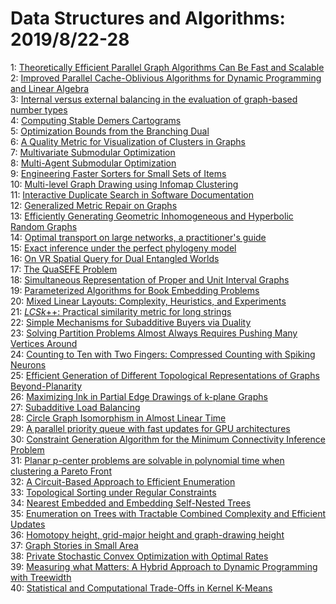 # Data Structures and Algorithms: 2019/8/22-28  
1: [Theoretically Efficient Parallel Graph Algorithms Can Be Fast and  Scalable](https://doi.org/10.48550/arXiv.1805.05208)  
2: [Improved Parallel Cache-Oblivious Algorithms for Dynamic Programming and  Linear Algebra](https://doi.org/10.48550/arXiv.1809.09330)  
3: [Internal versus external balancing in the evaluation of graph-based  number types](https://doi.org/10.48550/arXiv.1904.02034)  
4: [Computing Stable Demers Cartograms](https://doi.org/10.48550/arXiv.1908.07291)  
5: [Optimization Bounds from the Branching Dual](https://doi.org/10.48550/arXiv.1908.07584)  
6: [A Quality Metric for Visualization of Clusters in Graphs](https://doi.org/10.48550/arXiv.1908.07792)  
7: [Multivariate Submodular Optimization](https://doi.org/10.48550/arXiv.1612.05222)  
8: [Multi-Agent Submodular Optimization](https://doi.org/10.48550/arXiv.1803.03767)  
9: [Engineering Faster Sorters for Small Sets of Items](https://doi.org/10.48550/arXiv.1908.08111)  
10: [Multi-level Graph Drawing using Infomap Clustering](https://doi.org/10.48550/arXiv.1908.08151)  
11: [Interactive Duplicate Search in Software Documentation](https://doi.org/10.48550/arXiv.1908.08266)  
12: [Generalized Metric Repair on Graphs](https://doi.org/10.48550/arXiv.1908.08411)  
13: [Efficiently Generating Geometric Inhomogeneous and Hyperbolic Random  Graphs](https://doi.org/10.48550/arXiv.1905.06706)  
14: [Optimal transport on large networks, a practitioner's guide](https://doi.org/10.48550/arXiv.1907.02320)  
15: [Exact inference under the perfect phylogeny model](https://doi.org/10.48550/arXiv.1908.08623)  
16: [On VR Spatial Query for Dual Entangled Worlds](https://doi.org/10.48550/arXiv.1908.08691)  
17: [The QuaSEFE Problem](https://doi.org/10.48550/arXiv.1908.08708)  
18: [Simultaneous Representation of Proper and Unit Interval Graphs](https://doi.org/10.48550/arXiv.1908.08882)  
19: [Parameterized Algorithms for Book Embedding Problems](https://doi.org/10.48550/arXiv.1908.08911)  
20: [Mixed Linear Layouts: Complexity, Heuristics, and Experiments](https://doi.org/10.48550/arXiv.1908.08938)  
21: [$LCSk$++: Practical similarity metric for long strings](https://doi.org/10.48550/arXiv.1407.2407)  
22: [Simple Mechanisms for Subadditive Buyers via Duality](https://doi.org/10.48550/arXiv.1611.06910)  
23: [Solving Partition Problems Almost Always Requires Pushing Many Vertices  Around](https://doi.org/10.48550/arXiv.1808.08772)  
24: [Counting to Ten with Two Fingers: Compressed Counting with Spiking  Neurons](https://doi.org/10.48550/arXiv.1902.10369)  
25: [Efficient Generation of Different Topological Representations of Graphs  Beyond-Planarity](https://doi.org/10.48550/arXiv.1908.03042)  
26: [Maximizing Ink in Partial Edge Drawings of k-plane Graphs](https://doi.org/10.48550/arXiv.1908.08905)  
27: [Subadditive Load Balancing](https://doi.org/10.48550/arXiv.1908.09135)  
28: [Circle Graph Isomorphism in Almost Linear Time](https://doi.org/10.48550/arXiv.1908.09151)  
29: [A parallel priority queue with fast updates for GPU architectures](https://doi.org/10.48550/arXiv.1908.09378)  
30: [Constraint Generation Algorithm for the Minimum Connectivity Inference  Problem](https://doi.org/10.48550/arXiv.1908.09586)  
31: [Planar p-center problems are solvable in polynomial time when clustering  a Pareto Front](https://doi.org/10.48550/arXiv.1908.09648)  
32: [A Circuit-Based Approach to Efficient Enumeration](https://doi.org/10.48550/arXiv.1702.05589)  
33: [Topological Sorting under Regular Constraints](https://doi.org/10.48550/arXiv.1707.04310)  
34: [Nearest Embedded and Embedding Self-Nested Trees](https://doi.org/10.48550/arXiv.1709.02334)  
35: [Enumeration on Trees with Tractable Combined Complexity and Efficient  Updates](https://doi.org/10.48550/arXiv.1812.09519)  
36: [Homotopy height, grid-major height and graph-drawing height](https://doi.org/10.48550/arXiv.1908.05706)  
37: [Graph Stories in Small Area](https://doi.org/10.48550/arXiv.1908.09318)  
38: [Private Stochastic Convex Optimization with Optimal Rates](https://doi.org/10.48550/arXiv.1908.09970)  
39: [Measuring what Matters: A Hybrid Approach to Dynamic Programming with  Treewidth](https://doi.org/10.48550/arXiv.1908.10132)  
40: [Statistical and Computational Trade-Offs in Kernel K-Means](https://doi.org/10.48550/arXiv.1908.10284)  